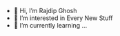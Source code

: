 - 👋 Hi, I’m Rajdip Ghosh
- 👀 I’m interested in Every New Stuff
- 🌱 I’m currently learning ...


<!---
rajdipg000/rajdipg000 is a ✨ special ✨ repository because its `README.md` (this file) appears on your GitHub profile.
You can click the Preview link to take a look at your changes.
--->
